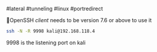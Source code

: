 #lateral #tunneling #linux #portredirect 

🔴OpenSSH _client_ needs to be version 7.6 or above to use it

```bash
ssh -N -R 9998 kali@192.168.118.4
```

9998 is the listening port on kali


